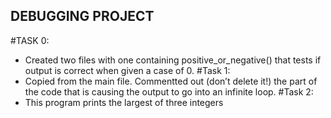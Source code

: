 ## DEBUGGING PROJECT
  #TASK 0:
   * Created two files with one containing positive_or_negative() that 
    tests if output is correct when given a case of 0.
  #Task 1:
   * Copied from the main file. Commentted out (don’t delete it!) the part of the code
    that is causing the output to go into an infinite loop.
  #Task 2:
   * This program prints the largest of three integers
